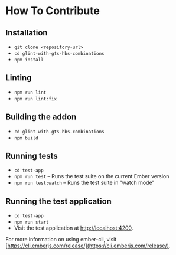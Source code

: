# How To Contribute

## Installation

- `git clone <repository-url>`
- `cd glint-with-gts-hbs-combinations`
- `npm install`

## Linting

- `npm run lint`
- `npm run lint:fix`

## Building the addon

- `cd glint-with-gts-hbs-combinations`
- `npm build`

## Running tests

- `cd test-app`
- `npm run test` – Runs the test suite on the current Ember version
- `npm run test:watch` – Runs the test suite in "watch mode"

## Running the test application

- `cd test-app`
- `npm run start`
- Visit the test application at [http://localhost:4200](http://localhost:4200).

For more information on using ember-cli, visit [https://cli.emberjs.com/release/](https://cli.emberjs.com/release/).

